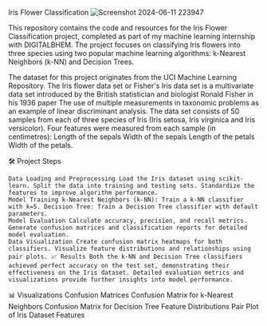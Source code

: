 Iris Flower Classification
![Screenshot 2024-06-11 223947](https://github.com/LingamguntaHema/DIGIBHEM/assets/149856387/86d72763-c112-458f-9ddd-697af426c629)

This repository contains the code and resources for the Iris Flower Classification project, completed as part of my machine learning internship with DIGITALBHEM. The project focuses on classifying Iris flowers into three species using two popular machine learning algorithms: k-Nearest Neighbors (k-NN) and Decision Trees.

The dataset for this project originates from the UCI Machine Learning Repository. The Iris flower data set or Fisher's Iris data set is a multivariate data set introduced by the British statistician and biologist Ronald Fisher in his 1936 paper The use of multiple measurements in taxonomic problems as an example of linear discriminant analysis.
The data set consists of 50 samples from each of three species of Iris (Iris setosa, Iris virginica and Iris versicolor). Four features were measured from each sample (in centimetres):
Length of the sepals
Width of the sepals
Length of the petals
Width of the petals.

🛠️ Project Steps

    Data Loading and Preprocessing Load the Iris dataset using scikit-learn. Split the data into training and testing sets. Standardize the features to improve algorithm performance.
    Model Training k-Nearest Neighbors (k-NN): Train a k-NN classifier with k=5. Decision Tree: Train a Decision Tree classifier with default parameters.
    Model Evaluation Calculate accuracy, precision, and recall metrics. Generate confusion matrices and classification reports for detailed model evaluation.
    Data Visualization Create confusion matrix heatmaps for both classifiers. Visualize feature distributions and relationships using pair plots. 📈 Results Both the k-NN and Decision Tree classifiers achieved perfect accuracy on the test set, demonstrating their effectiveness on the Iris dataset. Detailed evaluation metrics and visualizations provide further insights into model performance.

📊 Visualizations Confusion Matrices Confusion Matrix for k-Nearest Neighbors
Confusion Matrix for Decision Tree
Feature Distributions Pair Plot of Iris Dataset Features

